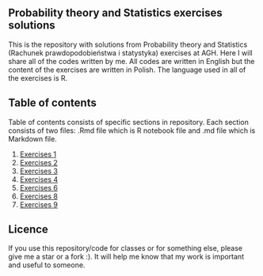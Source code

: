 ## Probability theory and Statistics exercises solutions
This is the repository with solutions from Probability theory and Statistics (Rachunek prawdopodobieństwa i statystyka) exercises at AGH. Here I will share all of the codes written by me. All codes are written in English but the content of the exercises are written in Polish. The language used in all of the exercises is R.
## Table of contents
Table of contents consists of specific sections in repository. Each section consists of two files: .Rmd file which is R notebook file and .md file which is Markdown file.
1. [Exercises 1](https://github.com/Szymon-Budziak/Probability_theory_and_Statistics_exercises_solutions/tree/main/Exercises_01)
2. [Exercises 2](https://github.com/Szymon-Budziak/Probability_theory_and_Statistics_exercises_solutions/tree/main/Exercises_02)
3. [Exercises 3](https://github.com/Szymon-Budziak/Probability_theory_and_Statistics_exercises_solutions/tree/main/Exercises_03)
4. [Exercises 4](https://github.com/Szymon-Budziak/Probability_theory_and_Statistics_exercises_solutions/tree/main/Exercises_04)
5. [Exercises 6](https://github.com/Szymon-Budziak/Probability_theory_and_Statistics_exercises_solutions/tree/main/Exercises_06)
6. [Exercises 8](https://github.com/Szymon-Budziak/Probability_theory_and_Statistics_exercises_solutions/tree/main/Exercises_08)
7. [Exercises 9](https://github.com/Szymon-Budziak/Probability_theory_and_Statistics_exercises_solutions/tree/main/Exercises_09)
## Licence
If you use this repository/code for classes or for something else, please give me a star or a fork :). It will help me know that my work is important and useful to someone.
